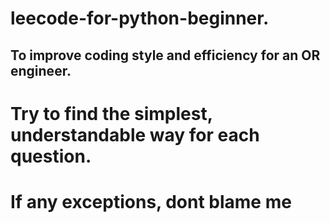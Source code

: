 # leecode-for-python-beginner. 

## To improve coding style and efficiency for an OR engineer. 

# Try to find the simplest, understandable way for each question.

# If any exceptions, dont blame me 
